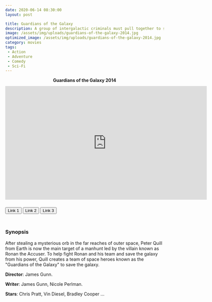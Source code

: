 ```yaml
---
date: 2020-06-14 08:30:00
layout: post

title: Guardians of the Galaxy
description: A group of intergalactic criminals must pull together to stop a fanatical warrior with plans to purge the universe.
image: /assets/img/uploads/guardians-of-the-galaxy-2014.jpg
optimized_image: /assets/img/uploads/guardians-of-the-galaxy-2014.jpg
category: movies
tags:
 - Action
 - Adventure
 - Comedy
 - Sci-Fi
---
```

<link rel="stylesheet" type="text/css" href="/assets/css/player.css">

<div class="title-movie" style='text-align: center; font-weight: bold;'> Guardians of the Galaxy 2014 </div>

<div style='width:100%; height:10px; position:relative; margin-left: auto; margin-right: auto; overflow: hidden;'></div>

<div class="video-wrapper">
<iframe id="myframe" scrolling="no" allowfullscreen="" frameborder="0"  height="360"
src="https://playhydrax.com/?v=uRsQg4c4C&sub=https://movies.xtapo.com/assets/sub/Green-Book-2018.srt&sub-lang=English" width="640"></iframe>
</div>

<div style='width:100%; height:10px; position:relative; margin-left: auto; margin-right: auto; overflow: hidden;'></div>

<button class="button_link" onclick="link_1()">Link 1</button>
<button class="button_link" onclick="link_2()">Link 2</button>
<button class="button_link" onclick="link_3()">Link 3</button>

<div style='width:100%; height:10px; position:relative; margin-left: auto; margin-right: auto; overflow: hidden;'></div>

<script>
 var link1 = "https://playhydrax.com/?v=uRsQg4c4C&sub=https://movies.xtapo.com/assets/sub/Green-Book-2018.srt&sub-lang=English"
 var link2 = "https://gdriveplayer.me/embed2.php?link=MM7eahg4eO%252FUN00GEyZdbwdxdoVCGH4HU%252F9OQ9hqFKjqMCRnlcWLR2G0nbs%252BnbRFWld%252FI4ji8oSGxiRvIgE9rBc84PUmSgLvn55%252Fp1gvO3G2QPNwQZlscfXHERhOlABSr9hEkXRhf3XqX5hY6TRLEC46RNpZyQXOQOHX1HtXozdnQ8iQ2fXG8fu3GAX5obd90PI4mQVUW8DVfPUSfupzpgKZ3fZSY%252FCd15LdZxs%252FZZtWoqDFgTHLEcMUwk4Ew%252FSJDOudHv5fxCLEoZfwo%252FAy6X5Td9FhkpV5QvGv9607HTnQ%253D%253D"
 var link3 = "https://database.gdriveplayer.me/player.php?imdb=tt6966692"

 function link_1() {
 var x = document.getElementsByClassName("button_link");
 for (var i=0; i < x.length; i++)
 {x[i].classList.remove("button_link_clicked")}
 x[0].classList.add("button_link_clicked");
 document.getElementById("myframe").src = link1;}

 function link_2() {
 var x = document.getElementsByClassName("button_link");
 for (var i=0; i < x.length; i++)
 {x[i].classList.remove("button_link_clicked")}
 x[1].classList.add("button_link_clicked");
 document.getElementById("myframe").src = link2;}

 function link_3() {
 var x = document.getElementsByClassName("button_link");
 for (var i=0; i < x.length; i++)
 {x[i].classList.remove("button_link_clicked")}
 x[2].classList.add("button_link_clicked");
 document.getElementById("myframe").src = link3;}
</script>


### Synopsis
After stealing a mysterious orb in the far reaches of outer space, Peter Quill from Earth is now the main target of a manhunt led by the villain known as Ronan the Accuser. To help fight Ronan and his team and save the galaxy from his power, Quill creates a team of space heroes known as the "Guardians of the Galaxy" to save the galaxy.      

**Director**:  James Gunn.  

**Writer**:  James Gunn, Nicole Perlman.   

**Stars**:   Chris Pratt, Vin Diesel, Bradley Cooper ...      
